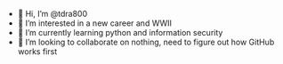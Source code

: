 - 👋 Hi, I’m @tdra800
- 👀 I’m interested in a new career and WWII
- 🌱 I’m currently learning python and information security
- 💞️ I’m looking to collaborate on nothing, need to figure out how GitHub works first

<!---
tdra800/tdra800 is a ✨ special ✨ repository because its `README.md` (this file) appears on your GitHub profile.
You can click the Preview link to take a look at your changes.
--->

